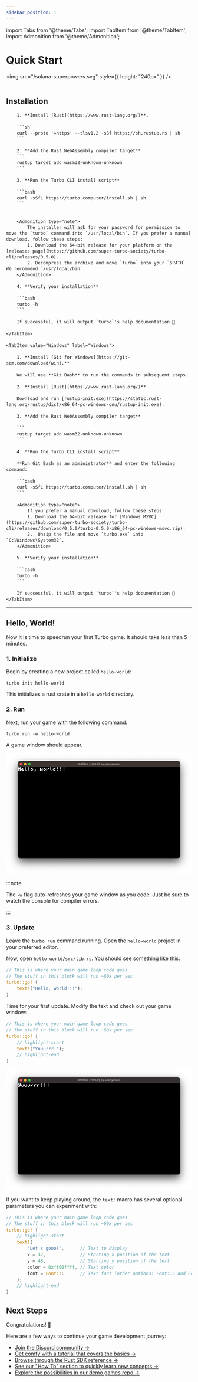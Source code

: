 ```yaml
---
sidebar_position: 1
---
```


import Tabs from '@theme/Tabs';
import TabItem from '@theme/TabItem';
import Admonition from '@theme/Admonition';

# Quick Start

<img src="/solana-superpowers.svg" style={{ height: "240px" }} />
<br />
<br />

## Installation

<Tabs>
    <TabItem value="MacOS_Linux" label="MacOS / Linux" default>

        1. **Install [Rust](https://www.rust-lang.org/)**.

        ```sh
        curl --proto '=https' --tlsv1.2 -sSf https://sh.rustup.rs | sh
        ```

        2. **Add the Rust WebAssembly compiler target**
        ```
        rustup target add wasm32-unknown-unknown
        ```

        3. **Run the Turbo CLI install script**

        ```bash
        curl -sSfL https://turbo.computer/install.sh | sh
        ```


        <Admonition type="note">
            The installer will ask for your password for permission to move the `turbo` command into `/usr/local/bin`. If you prefer a manual download, follow these steps:
            1. Download the 64-bit release for your platform on the [releases page](https://github.com/super-turbo-society/turbo-cli/releases/0.5.0).
            2. Decompress the archive and move `turbo` into your `$PATH`. We recommend `/usr/local/bin`.
        </Admonition>

        4. **Verify your installation**

        ```bash
        turbo -h
        ```

        If successful, it will output `turbo`'s help documentation 🎉

    </TabItem>

    <TabItem value="Windows" label="Windows">

        1. **Install [Git for Windows](https://git-scm.com/download/win).**

        We will use **Git Bash** to run the commands in subsequent steps.

        2. **Install [Rust](https://www.rust-lang.org/)**

        Download and run [rustup-init.exe](https://static.rust-lang.org/rustup/dist/x86_64-pc-windows-gnu/rustup-init.exe).

        3. **Add the Rust WebAssembly compiler target**

        ```
        rustup target add wasm32-unknown-unknown
        ```

        4. **Run the Turbo CLI install script**

        **Run Git Bash as an administrator** and enter the following command:

        ```bash
        curl -sSfL https://turbo.computer/install.sh | sh
        ```

        <Admonition type="note">
            If you prefer a manual download, follow these steps:
            1. Download the 64-bit release for [Windows MSVC](https://github.com/super-turbo-society/turbo-cli/releases/download/0.5.0/turbo-0.5.0-x86_64-pc-windows-msvc.zip).
            2.  Unzip the file and move `turbo.exe` into `C:\Windows\System32`.
        </Admonition>

        5. **Verify your installation**

        ```bash
        turbo -h
        ```

        If successful, it will output `turbo`'s help documentation 🎉
    </TabItem>

</Tabs>

---

## Hello, World!

Now it is time to speedrun your first Turbo game. It should take less than 5 minutes.

### 1. Initialize

Begin by creating a new project called `hello-world`:

```
turbo init hello-world
```

This initializes a rust crate in a `hello-world` directory.

### 2. Run

Next, run your game with the following command:

```
turbo run -w hello-world
```

A game window should appear.

![Turbo game window with the text "Hello, world!!!"](./img/hello-world.png)

:::note

The `-w` flag auto-refreshes your game window as you code. Just be sure to watch the console for compiler errors.

:::

### 3. Update

Leave the `turbo run` command running. Open the `hello-world` project in your preferred editor.

Now, open `hello-world/src/lib.rs`. You should see something like this:

```rust title="hello-world/src/lib.rs" showLineNumbers
// This is where your main game loop code goes
// The stuff in this block will run ~60x per sec
turbo::go! {
    text!("Hello, world!!!");
}
```

Time for your first update. Modify the text and check out your game window:

```rust title="hello-world/src/lib.rs" showLineNumbers
// This is where your main game loop code goes
// The stuff in this block will run ~60x per sec
turbo::go! {
    // highlight-start
    text!("Yuuurrr!");
    // highlight-end
}
```

![Turbo game window with the text "yuuurrr!!!"](./img/yuuurrr.png)

If you want to keep playing around, the `text!` macro has several optional parameters you can experiment with:

```rust title="hello-world/src/lib.rs" showLineNumbers
// This is where your main game loop code goes
// The stuff in this block will run ~60x per sec
turbo::go! {
    // highlight-start
    text!(
        "Let's gooo!",      // Text to display
        x = 32,             // Starting x position of the text
        y = 48,             // Starting y position of the text
        color = 0xff00ffff, // Text color
        font = Font::L      // Text font (other options: Font::S and Font::M)
    );
    // highlight-end
}
```

## Next Steps

Congratulations! 🎉

Here are a few ways to continue your game development journey:

- [Join the Discord community &rarr;](https://discord.gg/Xb3tgSZGgD)
- [Get comfy with a tutorial that covers the basics &rarr;](/docs/tutorials)
- [Browse through the Rust SDK reference &rarr;](/docs/reference/rust-sdk/getting-started)
- [See our "How To" section to quickly learn new concepts &rarr;](/docs/how-to)
- [Explore the possibilities in our demo games repo &rarr;](https://github.com/super-turbo-society/turbo-demos/tree/main?tab=readme-ov-file#-turbo-demo-games)

<br />
